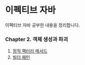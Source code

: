 # 이펙티브 자바 
이펙티브 자바 공부한 내용을 정리합니다.

### Chapter 2. 객체 생성과 파괴
1. [정적 팩터리 메서드](./정적_팩터리_메서드.md)
2. [빌더 패턴](./빌더_패턴.md)
